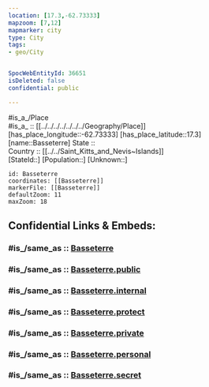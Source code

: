 ```yaml
---
location: [17.3,-62.73333] 
mapzoom: [7,12] 
mapmarker: city 
type: City
tags:
- geo/City


SpocWebEntityId: 36651
isDeleted: false
confidential: public

---
```

#is_a_/Place  
#is_a_ :: [[../../../../../../../Geography/Place]] 
[has_place_longitude::-62.73333] 
[has_place_latitude::17.3] 
[name::Basseterre] 
State ::  
Country :: [[../../Saint_Kitts_and_Nevis~Islands]]  
[StateId::] 
[Population::] 
[Unknown::] 


```leaflet
id: Basseterre
coordinates: [[Basseterre]] 
markerFile: [[Basseterre]] 
defaultZoom: 11 
maxZoom: 18
```


## Confidential Links & Embeds: 

### #is_/same_as :: [Basseterre](/_Standards/Earth/Continent/America~Caribbean/Saint_Kitts_and_Nevis~Islands/parishes~Saint_Kitts_and_Nevis/Trinity_Palmetto_Point/City/Basseterre.md) 

### #is_/same_as :: [Basseterre.public](/_public/Earth/Continent/America~Caribbean/Saint_Kitts_and_Nevis~Islands/parishes~Saint_Kitts_and_Nevis/Trinity_Palmetto_Point/City/Basseterre.public.md) 

### #is_/same_as :: [Basseterre.internal](/_internal/Earth/Continent/America~Caribbean/Saint_Kitts_and_Nevis~Islands/parishes~Saint_Kitts_and_Nevis/Trinity_Palmetto_Point/City/Basseterre.internal.md) 

### #is_/same_as :: [Basseterre.protect](/_protect/Earth/Continent/America~Caribbean/Saint_Kitts_and_Nevis~Islands/parishes~Saint_Kitts_and_Nevis/Trinity_Palmetto_Point/City/Basseterre.protect.md) 

### #is_/same_as :: [Basseterre.private](/_private/Earth/Continent/America~Caribbean/Saint_Kitts_and_Nevis~Islands/parishes~Saint_Kitts_and_Nevis/Trinity_Palmetto_Point/City/Basseterre.private.md) 

### #is_/same_as :: [Basseterre.personal](/_personal/Earth/Continent/America~Caribbean/Saint_Kitts_and_Nevis~Islands/parishes~Saint_Kitts_and_Nevis/Trinity_Palmetto_Point/City/Basseterre.personal.md) 

### #is_/same_as :: [Basseterre.secret](/_secret/Earth/Continent/America~Caribbean/Saint_Kitts_and_Nevis~Islands/parishes~Saint_Kitts_and_Nevis/Trinity_Palmetto_Point/City/Basseterre.secret.md)


